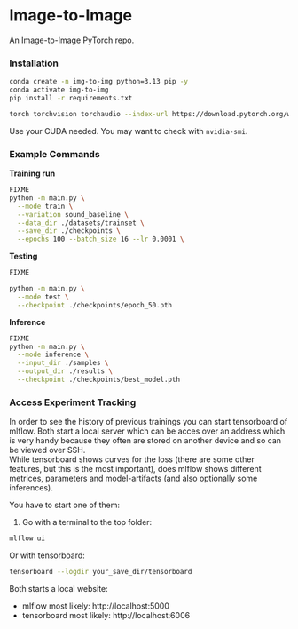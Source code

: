 # Image-to-Image
An Image-to-Image PyTorch repo.

### Installation

```bash
conda create -n img-to-img python=3.13 pip -y
conda activate img-to-img
pip install -r requirements.txt

torch torchvision torchaudio --index-url https://download.pytorch.org/whl/cu126
```

Use your CUDA needed. You may want to check with `nvidia-smi`.

### Example Commands

**Training run**
```bash
FIXME
python -m main.py \
  --mode train \
  --variation sound_baseline \
  --data_dir ./datasets/trainset \
  --save_dir ./checkpoints \
  --epochs 100 --batch_size 16 --lr 0.0001 \
```


**Testing**
```bash
FIXME

python -m main.py \
  --mode test \
  --checkpoint ./checkpoints/epoch_50.pth
```


**Inference**
```bash
FIXME
python -m main.py \
  --mode inference \
  --input_dir ./samples \
  --output_dir ./results \
  --checkpoint ./checkpoints/best_model.pth
```



### Access Experiment Tracking

In order to see the history of previous trainings you can start tensorboard of mlflow. Both start a local server which can be acces over an address which is very handy because they often are stored on another device and so can be viewed over SSH.<br>
While tensorboard shows curves for the loss (there are some other features, but this is the most important), does mlflow shows different metrices, parameters and model-artifacts (and also optionally some inferences).

You have to start one of them:
1. Go with a terminal to the top folder:
```bash
mlflow ui
```

Or with tensorboard:
```bash
tensorboard --logdir your_save_dir/tensorboard
```

Both starts a local website:
- mlflow most likely: http://localhost:5000
- tensorboard most likely: http://localhost:6006



